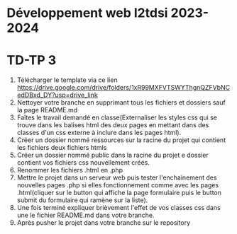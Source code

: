 # Développement web l2tdsi 2023-2024

# TD-TP 3

1. Télécharger le template via ce lien https://drive.google.com/drive/folders/1xR99MXFVTSWYThgnQZFVbNCedDBxd_DY?usp=drive_link
2. Nettoyer votre branche en supprimant tous les fichiers et dossiers sauf la page README.md
3. Faîtes le travail demandé en classe(Externaliser les styles css qui se trouve dans les 
balises html des deux pages en mettant dans des classes d'un css externe à inclure
dans les pages html).
4. Créer un dossier nommé ressources sur la racine du projet qui contient les fichiers deux fichiers htmls
5. Créer un dossier nommé public dans la racine du projet e dossier contient vos fichiers
css nouvellement créés.
6. Renommer les fichiers .html en .php
7. Mettre le projet dans un serveur web puis tester l'enchainement des nouvelles pages .php si
elles fonctionnement comme avec les pages .html(cliquer sur le button qui affiche la page formulaire
 puis le button submit du formulaire qui ramène sur la liste).
8. Une fois terminé expliquer brièvement l'effet de vos classes css dans une le fichier
README.md dans votre branche.
9. Après pusher le projet dans votre branche sur le repository
